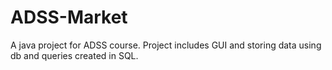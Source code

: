 # ADSS-Market
A java project for ADSS course. Project includes GUI and storing data using db and queries created in SQL.
